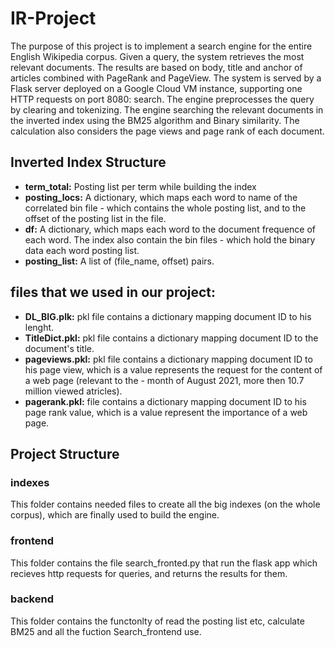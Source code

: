 # IR-Project

The purpose of this project is to implement a search engine for the entire English Wikipedia corpus. Given a query, the system retrieves the most relevant documents. The results are based on body, title and anchor of articles combined with PageRank and PageView. The system is served by a Flask server deployed on a Google Cloud VM instance, supporting one HTTP requests on port 8080: search. The engine preprocesses the query by clearing and tokenizing. The engine searching the relevant documents in the inverted index using the BM25 algorithm and Binary similarity. The calculation also considers the page views and page rank of each document.

## Inverted Index Structure

- **term_total:** Posting list per term while building the index
- **posting_locs:** A dictionary, which maps each word to name of the correlated bin file - which contains the whole posting list, and to the offset of the posting list in the file.
- **df:** A dictionary, which maps each word to the document frequence of each word. The index also contain the bin files - which hold the binary data each word posting list.
- **posting_list:** A list of (file_name, offset) pairs.

## files that we used in our project:

- **DL_BIG.plk:** pkl file contains a dictionary mapping document ID to his lenght.
- **TitleDict.pkl:** pkl file contains a dictionary mapping document ID to the document's title.
- **pageviews.pkl:** pkl file contains a dictionary mapping document ID to his page view, which is a value represents the request for the content of a web page (relevant to the - month of August 2021, more then 10.7 million viewed atricles).
- **pagerank.pkl:** file contains a dictionary mapping document ID to his page rank value, which is a value represent the importance of a web page.

## Project Structure
### indexes
This folder contains needed files to create all the big indexes (on the whole corpus), which are finally used to build the engine.

### frontend
This folder contains the file search_fronted.py that run the flask app which recieves http requests for queries, and returns the results for them.

### backend
This folder contains the functonlty of read the posting list etc, calculate BM25 and all the fuction Search_frontend use.
